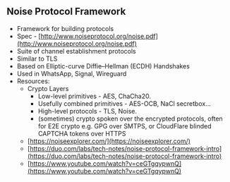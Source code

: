 ## Noise Protocol Framework
- Framework for building protocols
- Spec - [http://www.noiseprotocol.org/noise.pdf](http://www.noiseprotocol.org/noise.pdf)
- Suite of channel establishment protocols
- Similar to TLS
- Based on Elliptic-curve Diffie–Hellman (ECDH) Handshakes
- Used in WhatsApp, Signal, Wireguard
- Resources:
    - Crypto Layers
        - Low-level primitives - AES, ChaCha20.
        - Usefully combined primitives - AES-OCB, NaCl secretbox...
        - High-level protocols - TLS, Noise.
        - (sometimes) crypto spoken over the encrypted protocols, often for E2E crypto e.g. GPG over SMTPS, or CloudFlare blinded CAPTCHA tokens over HTTPS
    - [https://noiseexplorer.com/](https://noiseexplorer.com/)
    - [https://duo.com/labs/tech-notes/noise-protocol-framework-intro](https://duo.com/labs/tech-notes/noise-protocol-framework-intro)
    - [https://www.youtube.com/watch?v=ceGTgqypwnQ](https://www.youtube.com/watch?v=ceGTgqypwnQ)